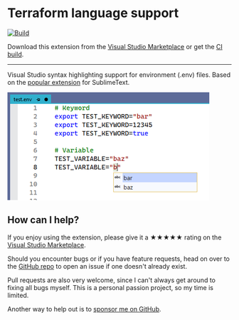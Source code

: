 [marketplace]: https://marketplace.visualstudio.com/items?itemName=MadsKristensen.DotENV
[vsixgallery]: http://vsixgallery.com/extension/DotEnv.a965bd57-3def-470f-b038-499c461e6de2/
[repo]:https://github.com/madskristensen/DotENV

# Terraform language support

[![Build](https://github.com/madskristensen/DotENV/actions/workflows/build.yaml/badge.svg)](https://github.com/madskristensen/DotENV/actions/workflows/build.yaml)

Download this extension from the [Visual Studio Marketplace][marketplace]
or get the [CI build][vsixgallery].

--------------------------------------

Visual Studio syntax highlighting support for environment (.env) files. Based on the [popular extension](https://github.com/zaynali53/DotENV) for SublimeText.

![Screenshot](art/screenshot.png)

## How can I help?
If you enjoy using the extension, please give it a ★★★★★ rating on the [Visual Studio Marketplace][marketplace].

Should you encounter bugs or if you have feature requests, head on over to the [GitHub repo][repo] to open an issue if one doesn't already exist.

Pull requests are also very welcome, since I can't always get around to fixing all bugs myself. This is a personal passion project, so my time is limited.

Another way to help out is to [sponsor me on GitHub](https://github.com/sponsors/madskristensen).
